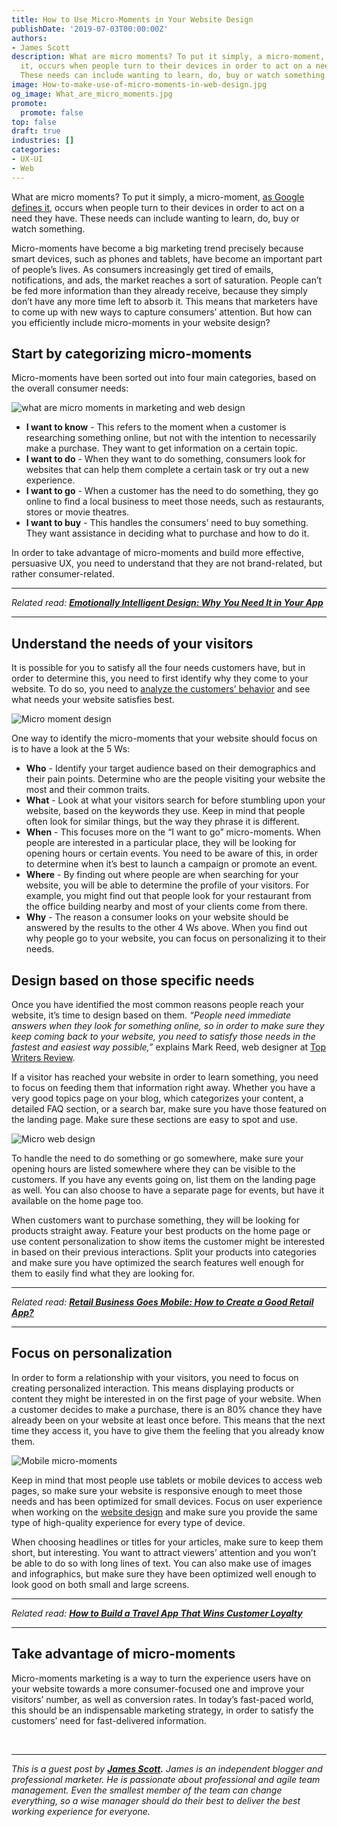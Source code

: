 ```yaml
---
title: How to Use Micro-Moments in Your Website Design
publishDate: '2019-07-03T00:00:00Z'
authors:
- James Scott
description: What are micro moments? To put it simply, a micro-moment, as Google defines
  it, occurs when people turn to their devices in order to act on a need they have.
  These needs can include wanting to learn, do, buy or watch something.
image: How-to-make-use-of-micro-moments-in-web-design.jpg
og_image: What_are_micro_moments.jpg
promote:
  promote: false
top: false
draft: true
industries: []
categories:
- UX-UI
- Web
---
```

What are micro moments? To put it simply, a micro-moment, <a href="https://www.thinkwithgoogle.com/marketing-strategies/micro-moments/" target="_blank">as Google defines it</a>, occurs when people turn to their devices in order to act on a need they have. These needs can include wanting to learn, do, buy or watch something.

Micro-moments have become a big marketing trend precisely because smart devices, such as phones and tablets, have become an important part of people’s lives. As consumers increasingly get tired of emails, notifications, and ads, the market reaches a sort of saturation. People can’t be fed more information than they already receive, because they simply don’t have any more time left to absorb it. This means that marketers have to come up with new ways to capture consumers’ attention. But how can you efficiently include micro-moments in your website design?

## Start by categorizing micro-moments

Micro-moments have been sorted out into four main categories, based on the overall consumer needs:


![what are micro moments in marketing and web design](What-are-micro-moments-in-marketing.jpg)

* **I want to know** - This refers to the moment when a customer is researching something online, but not with the intention to necessarily make a purchase. They want to get information on a certain topic.
* **I want to do** - When they want to do something, consumers look for websites that can help them complete a certain task or try out a new experience.
* **I want to go** - When a customer has the need to do something, they go online to find a local business to meet those needs, such as restaurants, stores or movie theatres.
* **I want to buy** - This handles the consumers’ need to buy something. They want assistance in deciding what to purchase and how to do it.

In order to take advantage of micro-moments and build more effective, persuasive UX, you need to understand that they are not brand-related, but rather consumer-related.

---

*Related read:* ***[Emotionally Intelligent Design: Why You Need It in Your App](https://anadea.info/blog/emotionally-intelligent-design-why-you-need-it-in-your-mobile-app)***

---

## Understand the needs of your visitors

It is possible for you to satisfy all the four needs customers have, but in order to determine this, you need to first identify why they come to your website. To do so, you need to <a href="https://blog.hubspot.com/service/customer-behavior-analysis" target="_blank">analyze the customers’ behavior</a> and see what needs your website satisfies best.

![Micro moment design](micro-moment-design.jpg)

One way to identify the micro-moments that your website should focus on is to have a look at the 5 Ws:

* **Who** - Identify your target audience based on their demographics and their pain points. Determine who are the people visiting your website the most and their common traits.
* **What** - Look at what your visitors search for before stumbling upon your website, based on the keywords they use. Keep in mind that people often look for similar things, but the way they phrase it is different.
* **When** - This focuses more on the “I want to go” micro-moments. When people are interested in a particular place, they will be looking for opening hours or certain events. You need to be aware of this, in order to determine when it’s best to launch a campaign or promote an event.
* **Where** - By finding out where people are when searching for your website, you will be able to determine the profile of your visitors. For example, you might find out that people look for your restaurant from the office building nearby and most of your clients come from there.
* **Why** - The reason a consumer looks on your website should be answered by the results to the other 4 Ws above. When you find out why people go to your website, you can focus on personalizing it to their needs.

## Design based on those specific needs

Once you have identified the most common reasons people reach your website, it’s time to design based on them. *“People need immediate answers when they look for something online, so in order to make sure they keep coming back to your website, you need to satisfy those needs in the fastest and easiest way possible,”* explains Mark Reed, web designer at <a href="https://www.topwritersreview.com/top-10-essay-writing-services/" target="_blank">Top Writers Review</a>.

If a visitor has reached your website in order to learn something, you need to focus on feeding them that information right away. Whether you have a very good topics page on your blog, which categorizes your content, a detailed FAQ section, or a search bar, make sure you have those featured on the landing page. Make sure these sections are easy to spot and use.

![Micro web design](Micro-web-design.jpg)

To handle the need to do something or go somewhere, make sure your opening hours are listed somewhere where they can be visible to the customers. If you have any events going on, list them on the landing page as well. You can also choose to have a separate page for events, but have it available on the home page too.

When customers want to purchase something, they will be looking for products straight away. Feature your best products on the home page or use content personalization to show items the customer might be interested in based on their previous interactions. Split your products into categories and make sure you have optimized the search features well enough for them to easily find what they are looking for.

---

*Related read:* ***[Retail Business Goes Mobile: How to Create a Good Retail App?](https://anadea.info/blog/retail-business-goes-mobile-how-to-create-a-good-retail-app)***

---

## Focus on personalization

In order to form a relationship with your visitors, you need to focus on creating personalized interaction. This means displaying products or content they might be interested in on the first page of your website. When a customer decides to make a purchase, there is an 80% chance they have already been on your website at least once before. This means that the next time they access it, you have to give them the feeling that you already know them.

![Mobile micro-moments](Mobile-micro-moments.jpg)

Keep in mind that most people use tablets or mobile devices to access web pages, so make sure your website is responsive enough to meet those needs and has been optimized for small devices. Focus on user experience when working on the <a href="https://anadea.info/services/ui-ux-design">website design</a> and make sure you provide the same type of high-quality experience for every type of device.

When choosing headlines or titles for your articles, make sure to keep them short, but interesting. You want to attract viewers’ attention and you won’t be able to do so with long lines of text. You can also make use of images and infographics, but make sure they have been optimized well enough to look good on both small and large screens.

---

*Related read:* ***[How to Build a Travel App That Wins Customer Loyalty](https://anadea.info/blog/how-to-build-a-travel-app-that-wins-customer-loyalty)***

---

## Take advantage of micro-moments

Micro-moments marketing is a way to turn the experience users have on your website towards a more consumer-focused one and improve your visitors’ number, as well as conversion rates. In today’s fast-paced world, this should be an indispensable marketing strategy, in order to satisfy the customers’ need for fast-delivered information.


<br />

---
*This is a guest post by **<a href="https://twitter.com/JamesScottEsp" target="_blank">James Scott</a>.** James is an independent blogger and professional marketer. He is passionate about professional and agile team management. Even the smallest member of the team can change everything, so a wise manager should do their best to deliver the best working experience for everyone.*
